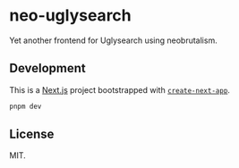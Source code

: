 # neo-uglysearch

Yet another frontend for Uglysearch using neobrutalism.

## Development

This is a [Next.js](https://nextjs.org) project bootstrapped with [`create-next-app`](https://nextjs.org/docs/app/api-reference/cli/create-next-app).

```bash
pnpm dev
```

## License

MIT.
